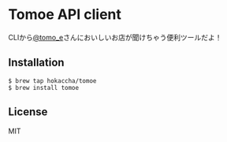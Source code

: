 # Tomoe API client

CLIから[@tomo_e](https://twitter.com/tomo_e)さんにおいしいお店が聞けちゃう便利ツールだよ！

## Installation

```
$ brew tap hokaccha/tomoe
$ brew install tomoe
```

## License

MIT

